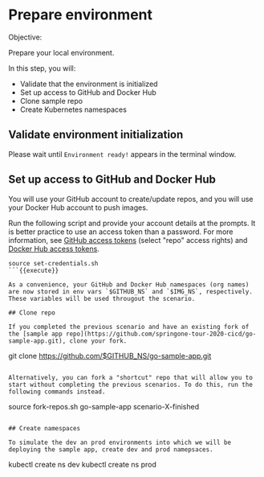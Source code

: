 # Prepare environment

Objective:

Prepare your local environment.

In this step, you will:
- Validate that the environment is initialized
- Set up access to GitHub and Docker Hub
- Clone sample repo
- Create Kubernetes namespaces

## Validate environment initialization

Please wait until `Environment ready!` appears in the terminal window.

## Set up access to GitHub and Docker Hub

You will use your GitHub account to create/update repos, and you will use your Docker Hub account to push images.

Run the following script and provide your account details at the prompts. It is better practice to use an access token than a password. For more information, see [GitHub access tokens](https://help.github.com/en/github/authenticating-to-github/creating-a-personal-access-token-for-the-command-line) (select "repo" access rights) and [Docker Hub access tokens](https://docs.docker.com/docker-hub/access-tokens).

```
source set-credentials.sh
```{{execute}}

As a convenience, your GitHub and Docker Hub namespaces (org names) are now stored in env vars `$GITHUB_NS` and `$IMG_NS`, respectively. These variables will be used througout the scenario.

## Clone repo

If you completed the previous scenario and have an existing fork of the [sample app repo](https://github.com/springone-tour-2020-cicd/go-sample-app.git), clone your fork.

```
git clone https://github.com/$GITHUB_NS/go-sample-app.git
```{{execute}}

Alternatively, you can fork a "shortcut" repo that will allow you to start without completing the previous scenarios. To do this, run the following commands instead.

```
source fork-repos.sh go-sample-app scenario-X-finished
```{{execute}}

## Create namespaces

To simulate the dev an prod environments into which we will be deploying the sample app, create dev and prod namepsaces.

```
kubectl create ns dev
kubectl create ns prod
```{{execute}}
